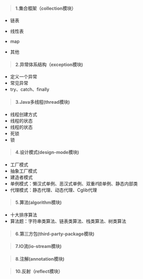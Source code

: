 >  #### 1.集合框架（collection模块） 
   * 链表  
   
    
   * 线性表
   * map
   * 其他
   
>  #### 2.异常体系结构（exception模块)  
   * 定义一个异常
   * 常见异常
   * try、catch、finally

>  #### 3.Java多线程(thread模块)
   * 线程创建方式
   * 线程的状态
   * 线程的状态
   * 死锁
   * 锁
   
>  #### 4.设计模式(design-mode模块)
   * 工厂模式
   * 抽象工厂模式
   * 建造者模式
   * 单例模式：懒汉式单例、恶汉式单例、双重if锁单例、静态内部类
   * 代理模式：静态代理、动态代理、Cglib代理
   
>  #### 5.算法(algorithm模块)
   * 十大排序算法
   * 算法题：字符串类算法、链表类算法、栈类算法、树类算法
>  #### 6.第三方包(third-party-package模块)
   

>  #### 7.IO流(io-stream模块)


>  #### 8.注解(annotation模块)


>  #### 10.反射（reflect模块）
